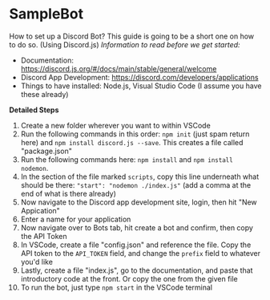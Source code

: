 # SampleBot
How to set up a Discord Bot? This guide is going to be a short one on how to do so. (Using Discord.js)
*Information to read before we get started:*
- Documentation: https://discord.js.org/#/docs/main/stable/general/welcome
- Discord App Development: https://discord.com/developers/applications
- Things to have installed: Node.js, Visual Studio Code (I assume you have these already)

**Detailed Steps**
1. Create a new folder wherever you want to within VSCode
2. Run the following commands in this order: `npm init` (just spam return here) and `npm install discord.js --save`. This creates a file called "package.json"
3. Run the following commands here: `npm install` and `npm install nodemon`.
4. In the section of the file marked `scripts`, copy this line underneath what should be there: `"start": "nodemon ./index.js"` (add a comma at the end of what is there already)
5. Now navigate to the Discord app development site, login, then hit "New Appication"
6. Enter a name for your application
7. Now navigate over to Bots tab, hit create a bot and confirm, then copy the API Token
8. In VSCode, create a file "config.json" and reference the file. Copy the API token to the `API_TOKEN` field, and change the `prefix` field to whatever you'd like
9. Lastly, create a file "index.js", go to the documentation, and paste that introductory code at the front. Or copy the one from the given file
10. To run the bot, just type `npm start` in the VSCode terminal
